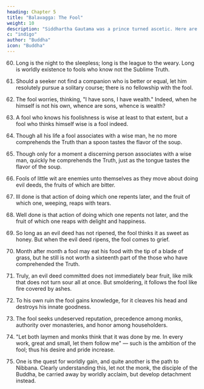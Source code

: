 ```yaml
---
heading: Chapter 5
title: "Balavagga: The Fool"
weight: 10
description: "Siddhartha Gautama was a prince turned ascetic. Here are discourses from the Tipitaka and other sutras"
c: "indigo"
author: "Buddha"
icon: "Buddha"
---
```



60. Long is the night to the sleepless; long is the league to the weary. Long is worldly existence to fools who know not the Sublime Truth.

61. Should a seeker not find a companion who is better or equal, let him resolutely pursue a solitary course; there is no fellowship with the fool.

62. The fool worries, thinking, "I have sons, I have wealth." Indeed, when he himself is not his own, whence are sons, whence is wealth?

63. A fool who knows his foolishness is wise at least to that extent, but a fool who thinks himself wise is a fool indeed.

64. Though all his life a fool associates with a wise man, he no more comprehends the Truth than a spoon tastes the flavor of the soup.

65. Though only for a moment a discerning person associates with a wise man, quickly he comprehends the Truth, just as the tongue tastes the flavor of the soup.

66. Fools of little wit are enemies unto themselves as they move about doing evil deeds, the fruits of which are bitter.

67. Ill done is that action of doing which one repents later, and the fruit of which one, weeping, reaps with tears.

68. Well done is that action of doing which one repents not later, and the fruit of which one reaps with delight and happiness.

69. So long as an evil deed has not ripened, the fool thinks it as sweet as honey. But when the evil deed ripens, the fool comes to grief.

70. Month after month a fool may eat his food with the tip of a blade of grass, but he still is not worth a sixteenth part of the those who have comprehended the Truth.

71. Truly, an evil deed committed does not immediately bear fruit, like milk that does not turn sour all at once. But smoldering, it follows the fool like fire covered by ashes.

72. To his own ruin the fool gains knowledge, for it cleaves his head and destroys his innate goodness.

73. The fool seeks undeserved reputation, precedence among monks, authority over monasteries, and honor among householders.

74. "Let both laymen and monks think that it was done by me. In every work, great and small, let them follow me" — such is the ambition of the fool; thus his desire and pride increase.

75. One is the quest for worldly gain, and quite another is the path to Nibbana. Clearly understanding this, let not the monk, the disciple of the Buddha, be carried away by worldly acclaim, but develop detachment instead.
